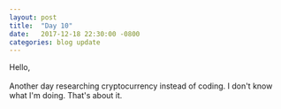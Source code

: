 ```yaml
---
layout: post
title:  "Day 10"
date:   2017-12-18 22:30:00 -0800
categories: blog update
---
```

Hello,
<br><br>
Another day researching cryptocurrency instead of coding. I don't know what I'm doing. That's about it.

